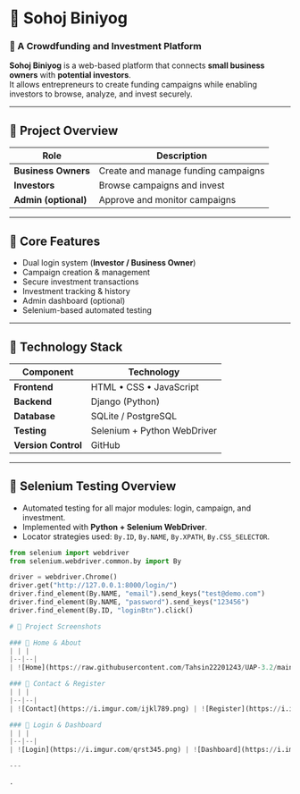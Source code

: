 # 💼 Sohoj Biniyog

### 🏦 A Crowdfunding and Investment Platform

**Sohoj Biniyog** is a web-based platform that connects **small business owners** with **potential investors**.  
It allows entrepreneurs to create funding campaigns while enabling investors to browse, analyze, and invest securely.

---

## 🧩 Project Overview

| Role | Description |
|------|--------------|
| **Business Owners** | Create and manage funding campaigns |
| **Investors** | Browse campaigns and invest |
| **Admin (optional)** | Approve and monitor campaigns |

---

## 🚀 Core Features

- Dual login system (**Investor / Business Owner**)
- Campaign creation & management
- Secure investment transactions
- Investment tracking & history
- Admin dashboard (optional)
- Selenium-based automated testing

---

## 🧠 Technology Stack

| Component | Technology |
|------------|-------------|
| **Frontend** | HTML • CSS • JavaScript |
| **Backend** | Django (Python) |
| **Database** | SQLite / PostgreSQL |
| **Testing** | Selenium + Python WebDriver |
| **Version Control** | GitHub |

---

## 🧪 Selenium Testing Overview

- Automated testing for all major modules: login, campaign, and investment.
- Implemented with **Python + Selenium WebDriver**.
- Locator strategies used: `By.ID`, `By.NAME`, `By.XPATH`, `By.CSS_SELECTOR`.

```python
from selenium import webdriver
from selenium.webdriver.common.by import By

driver = webdriver.Chrome()
driver.get("http://127.0.0.1:8000/login/")
driver.find_element(By.NAME, "email").send_keys("test@demo.com")
driver.find_element(By.NAME, "password").send_keys("123456")
driver.find_element(By.ID, "loginBtn").click()

# 📸 Project Screenshots

### 🧩 Home & About
| | |
|--|--|
| ![Home](https://raw.githubusercontent.com/Tahsin22201243/UAP-3.2/main/Software/InvestPic/Home.jpeg) | ![About](https://i.imgur.com/efgh456.png) |

### 🧩 Contact & Register
| | |
|--|--|
| ![Contact](https://i.imgur.com/ijkl789.png) | ![Register](https://i.imgur.com/mnop012.png) |

### 🧩 Login & Dashboard
| | |
|--|--|
| ![Login](https://i.imgur.com/qrst345.png) | ![Dashboard](https://i.imgur.com/uvwx678.png) |

---

.

